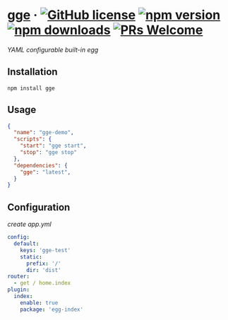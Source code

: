 # [gge](#) &middot; [![GitHub license](https://img.shields.io/badge/license-MIT-blue.svg)](https://github.com/chiaweilee/gge/blob/master/LICENSE) [![npm version](https://img.shields.io/npm/v/gge.svg?style=flat)](https://www.npmjs.com/package/gge) [![npm downloads](https://img.shields.io/npm/dm/gge.svg)](https://npmcharts.com/compare/gge?minimal=true) [![PRs Welcome](https://img.shields.io/badge/PRs-welcome-brightgreen.svg)](#)

*YAML configurable built-in egg*

## Installation

```
npm install gge
```

## Usage

```json
{
  "name": "gge-demo",
  "scripts": {
    "start": "gge start",
    "stop": "gge stop"
  },
  "dependencies": {
    "gge": "latest",
  }
}
```

## Configuration

*create app.yml*

```yml
config:
  default:
    keys: 'gge-test'
    static:
      prefix: '/'
      dir: 'dist'
router:
  - get / home.index
plugin:
  index:
    enable: true
    package: 'egg-index'

```

